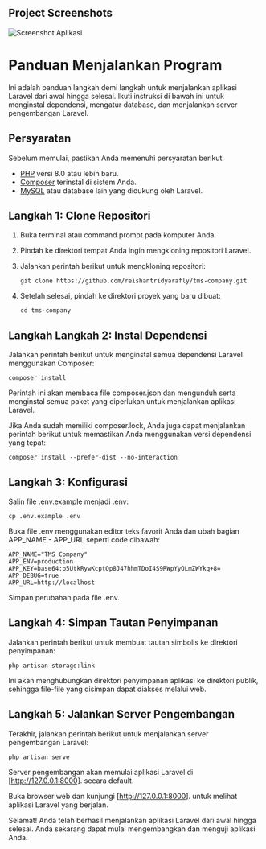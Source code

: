 ## Project Screenshots
![Screenshot Aplikasi](images/screenshot.png)

# Panduan Menjalankan Program

Ini adalah panduan langkah demi langkah untuk menjalankan aplikasi Laravel dari awal hingga selesai. Ikuti instruksi di bawah ini untuk menginstal dependensi, mengatur database, dan menjalankan server pengembangan Laravel.

## Persyaratan

Sebelum memulai, pastikan Anda memenuhi persyaratan berikut:

- [PHP](https://www.php.net/) versi 8.0 atau lebih baru.
- [Composer](https://getcomposer.org/) terinstal di sistem Anda.
- [MySQL](https://www.mysql.com/) atau database lain yang didukung oleh Laravel.

## Langkah 1: Clone Repositori

1. Buka terminal atau command prompt pada komputer Anda.
2. Pindah ke direktori tempat Anda ingin mengkloning repositori Laravel.
3. Jalankan perintah berikut untuk mengkloning repositori:

   ```shell
   git clone https://github.com/reishantridyarafly/tms-company.git
   
4. Setelah selesai, pindah ke direktori proyek yang baru dibuat:
   
    ```shell
    cd tms-company
    
## Langkah Langkah 2: Instal Dependensi

Jalankan perintah berikut untuk menginstal semua dependensi Laravel menggunakan Composer:

    composer install

Perintah ini akan membaca file composer.json dan mengunduh serta menginstal semua paket yang diperlukan untuk menjalankan aplikasi Laravel.

Jika Anda sudah memiliki composer.lock, Anda juga dapat menjalankan perintah berikut untuk memastikan Anda menggunakan versi dependensi yang tepat:

    composer install --prefer-dist --no-interaction

## Langkah 3: Konfigurasi

Salin file .env.example menjadi .env:

    cp .env.example .env

Buka file .env menggunakan editor teks favorit Anda dan ubah bagian APP_NAME - APP_URL seperti code dibawah:

    APP_NAME="TMS Company"
    APP_ENV=production
    APP_KEY=base64:o5UtkRywKcptOp8J47hhmTDoI4S9RWpYyOLmZWYkq+8=
    APP_DEBUG=true
    APP_URL=http://localhost

Simpan perubahan pada file .env.

## Langkah 4: Simpan Tautan Penyimpanan

Jalankan perintah berikut untuk membuat tautan simbolis ke direktori penyimpanan:

    php artisan storage:link

Ini akan menghubungkan direktori penyimpanan aplikasi ke direktori publik, sehingga file-file yang disimpan dapat diakses melalui web.

## Langkah 5: Jalankan Server Pengembangan

Terakhir, jalankan perintah berikut untuk menjalankan server pengembangan Laravel:

    php artisan serve

Server pengembangan akan memulai aplikasi Laravel di [http://127.0.0.1:8000]. secara default.

Buka browser web dan kunjungi [http://127.0.0.1:8000]. untuk melihat aplikasi Laravel yang berjalan.

Selamat! Anda telah berhasil menjalankan aplikasi Laravel dari awal hingga selesai. Anda sekarang dapat mulai mengembangkan dan menguji aplikasi Anda.